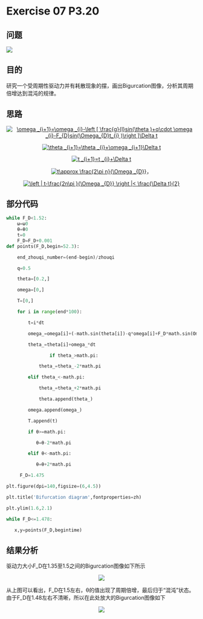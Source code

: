 # Exercise 07 P3.20
## 问题
![](https://github.com/lopo70/Computational_Physics_N2015301020170/blob/master/Exercise%2008/%E6%8D%95%E8%8E%B7.PNG)
## 目的
研究一个受周期性驱动力并有耗散现象的摆，画出Bigurcation图像，分析其周期倍增达到混沌的规律。
## 思路
<div align=center><a href="http://www.codecogs.com/eqnedit.php?latex=\omega&space;_{i&plus;1}=\omega&space;_{i}-\left&space;[&space;\frac{g}{l}sin(\theta&space;)&plus;q\cdot&space;\omega&space;_{i}-F_{D}sin(\Omega_{D}t_{i}&space;)\right&space;]\Delta&space;t" target="_blank"><img src="http://latex.codecogs.com/gif.latex?\omega&space;_{i&plus;1}=\omega&space;_{i}-\left&space;[&space;\frac{g}{l}sin(\theta&space;)&plus;q\cdot&space;\omega&space;_{i}-F_{D}sin(\Omega_{D}t_{i}&space;)\right&space;]\Delta&space;t" title="\omega _{i+1}=\omega _{i}-\left [ \frac{g}{l}sin(\theta )+q\cdot \omega _{i}-F_{D}sin(\Omega_{D}t_{i} )\right ]\Delta t" /></a>

<a href="http://www.codecogs.com/eqnedit.php?latex=\theta&space;_{i&plus;1}=\theta&space;_{i}&plus;\omega&space;_{i&plus;1}\Delta&space;t" target="_blank"><img src="http://latex.codecogs.com/gif.latex?\theta&space;_{i&plus;1}=\theta&space;_{i}&plus;\omega&space;_{i&plus;1}\Delta&space;t" title="\theta _{i+1}=\theta _{i}+\omega _{i+1}\Delta t" /></a>

<a href="http://www.codecogs.com/eqnedit.php?latex=t&space;_{i&plus;1}=t&space;_{i}&plus;\Delta&space;t" target="_blank"><img src="http://latex.codecogs.com/gif.latex?t&space;_{i&plus;1}=t&space;_{i}&plus;\Delta&space;t" title="t _{i+1}=t _{i}+\Delta t" /></a>

<a href="http://www.codecogs.com/eqnedit.php?latex=t\approx&space;\frac{2\pi&space;n}{\Omega&space;_{D}}" target="_blank"><img src="http://latex.codecogs.com/gif.latex?t\approx&space;\frac{2\pi&space;n}{\Omega&space;_{D}}" title="t\approx \frac{2\pi n}{\Omega _{D}}" /></a>，
<div align=center>
<a href="http://www.codecogs.com/eqnedit.php?latex=\left&space;|&space;t-\frac{2n\pi&space;}{\Omega&space;_{D}}&space;\right&space;|<&space;\frac{\Delta&space;t}{2}" target="_blank"><img src="http://latex.codecogs.com/gif.latex?\left&space;|&space;t-\frac{2n\pi&space;}{\Omega&space;_{D}}&space;\right&space;|<&space;\frac{\Delta&space;t}{2}" title="\left | t-\frac{2n\pi }{\Omega _{D}} \right |< \frac{\Delta t}{2}" /></a>
<div align=left>

## 部分代码
```python
while F_D<1.52:
    ω=ω0
    θ=θ0
    t=0
    F_D=F_D+0.001
def points(F_D,begin=52.3):

    end_zhouqi_number=(end-begin)/zhouqi

    q=0.5

    theta=[0.2,]

    omega=[0,]

    T=[0,]

    for i in range(end*100):

        t=i*dt

        omega_=omega[i]+(-math.sin(theta[i])-q*omega[i]+F_D*math.sin(Omega*t))*dt

        theta_=theta[i]+omega_*dt

                if theta_>math.pi:

            theta_=theta_-2*math.pi

        elif theta_<-math.pi:

            theta_=theta_+2*math.pi

            theta.append(theta_)

        omega.append(omega_)

        T.append(t)

        if θ>=math.pi:

           θ=θ-2*math.pi

        elif θ<-math.pi:

           θ=θ+2*math.pi

     F_D=1.475

plt.figure(dpi=140,figsize=(6,4.5))

plt.title('Bifurcation diagram',fontproperties=zh)

plt.ylim(1.6,2.1)

while F_D<=1.478:

   x,y=points(F_D,begintime)
```
## 结果分析
驱动力大小F_D在1.35至1.5之间的Bigurcation图像如下所示
<div align=center>

![](https://github.com/po1sonace/computational_physics_N2015301510023/blob/master/%E5%9B%BE71.jpg)
<div align=left>
从上图可以看出，F_D在1.5左右，θ的值出现了周期倍增，最后归于“混沌”状态。
由于F_D在1.48左右不清晰，所以在此处放大的Bigurcation图像如下
<div align=center>

![](https://github.com/po1sonace/computational_physics_N2015301510023/blob/master/%E5%9B%BE72.jpg)
